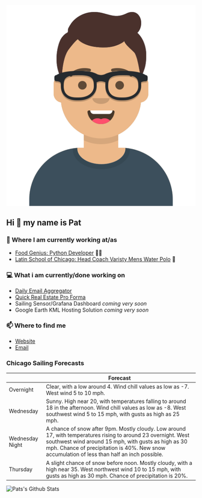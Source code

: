 [![Social banner for p-j-falconer](https://raw.githubusercontent.com/P-J-FALCONER/P-J-FALCONER/master/assets/avataaars.svg)](https://patfalconer.com/)
## Hi :wave: my name is Pat

### 💼 Where I am currently working at/as
- [Food Genius: Python Developer](https://getfoodgenius.com/) 🍔🐍
- [Latin School of Chicago: Head Coach Varisty Mens Water Polo](https://www.latinschool.org/) 🤽


### 💻 What i am currently/done working on
 - [Daily Email Aggregator](https://github.com/P-J-FALCONER/dott_daily_mail)
 - [Quick Real Estate Pro Forma](https://github.com/P-J-FALCONER/henry)
 - Sailing Sensor/Grafana Dashboard *coming very soon*
 - Google Earth KML Hosting Solution *coming very soon*

### 📫 Where to find me
 - [Website](https://patfalconer.com/)
 - [Email](mailto:patrick.j.falconer@gmail.com)


### Chicago Sailing Forecasts
|   | Forecast  |
|---|---|
| Overnight | Clear, with a low around 4. Wind chill values as low as -7. West wind 5 to 10 mph. |
| Wednesday | Sunny. High near 20, with temperatures falling to around 18 in the afternoon. Wind chill values as low as -8. West southwest wind 5 to 15 mph, with gusts as high as 25 mph. |
| Wednesday Night | A chance of snow after 9pm. Mostly cloudy. Low around 17, with temperatures rising to around 23 overnight. West southwest wind around 15 mph, with gusts as high as 30 mph. Chance of precipitation is 40%. New snow accumulation of less than half an inch possible. |
| Thursday | A slight chance of snow before noon. Mostly cloudy, with a high near 35. West northwest wind 10 to 15 mph, with gusts as high as 30 mph. Chance of precipitation is 20%. |

![Pats's Github Stats](https://github-readme-stats.vercel.app/api?username=p-j-falconer&show_icons=true&theme=radical)
